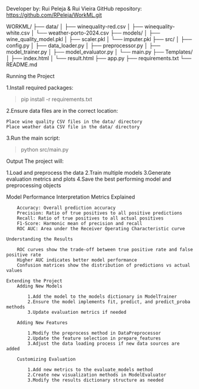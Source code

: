 Developer by: Rui Peleja & Rui Vieira
GitHub repository: https://github.com/RPeleja/WorkML.git

WORKML/
├── data/
│   ├── winequality-red.csv
│   ├── winequality-white.csv
│   └── weather-porto-2024.csv
├── models/
│   ├── wine_quality_model.pkl
│   ├── scaler.pkl
│   └── imputer.pkl
├── src/
│   ├── config.py
│   ├── data_loader.py
│   ├── preprocessor.py
│   ├── model_trainer.py
│   ├── model_evaluator.py
│   └── main.py
├── Templates/
│   ├── index.html
│   └── result.html
├── app.py
├── requirements.txt
└── README.md


Running the Project

1.Install required packages:
>pip install -r requirements.txt

2.Ensure data files are in the correct location:

    Place wine quality CSV files in the data/ directory
    Place weather data CSV file in the data/ directory

3.Run the main script:
>python src/main.py

Output
The project will:

1.Load and preprocess the data
2.Train multiple models
3.Generate evaluation metrics and plots
4.Save the best performing model and preprocessing objects

Model Performance Interpretation
    Metrics Explained

        Accuracy: Overall prediction accuracy
        Precision: Ratio of true positives to all positive predictions
        Recall: Ratio of true positives to all actual positives
        F1-Score: Harmonic mean of precision and recall
        ROC AUC: Area under the Receiver Operating Characteristic curve

    Understanding the Results

        ROC curves show the trade-off between true positive rate and false positive rate
        Higher AUC indicates better model performance
        Confusion matrices show the distribution of predictions vs actual values

    Extending the Project
        Adding New Models

            1.Add the model to the models dictionary in ModelTrainer
            2.Ensure the model implements fit, predict, and predict_proba methods
            3.Update evaluation metrics if needed

        Adding New Features

            1.Modify the preprocess method in DataPreprocessor
            2.Update the feature selection in prepare_features
            3.Adjust the data loading process if new data sources are added

        Customizing Evaluation

            1.Add new metrics to the evaluate_models method
            2.Create new visualization methods in ModelEvaluator
            3.Modify the results dictionary structure as needed